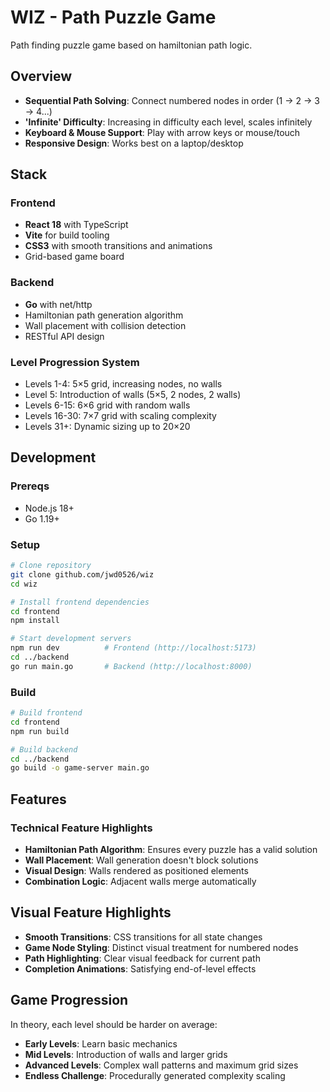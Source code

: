 # WIZ - Path Puzzle Game

Path finding puzzle game based on hamiltonian path logic.

## Overview

- **Sequential Path Solving**: Connect numbered nodes in order (1 -> 2 -> 3 -> 4...)
- **'Infinite' Difficulty**: Increasing in difficulty each level, scales infinitely
- **Keyboard & Mouse Support**: Play with arrow keys or mouse/touch
- **Responsive Design**: Works best on a laptop/desktop

## Stack

### Frontend
- **React 18** with TypeScript
- **Vite** for build tooling
- **CSS3** with smooth transitions and animations
- Grid-based game board

### Backend
- **Go** with net/http
- Hamiltonian path generation algorithm
- Wall placement with collision detection
- RESTful API design

### Level Progression System
- Levels 1-4: 5×5 grid, increasing nodes, no walls
- Level 5: Introduction of walls (5×5, 2 nodes, 2 walls)
- Levels 6-15: 6×6 grid with random walls
- Levels 16-30: 7×7 grid with scaling complexity
- Levels 31+: Dynamic sizing up to 20×20

## Development

### Prereqs
- Node.js 18+
- Go 1.19+

### Setup
```bash
# Clone repository
git clone github.com/jwd0526/wiz
cd wiz

# Install frontend dependencies
cd frontend
npm install

# Start development servers
npm run dev          # Frontend (http://localhost:5173)
cd ../backend
go run main.go       # Backend (http://localhost:8000)
```

### Build
```bash
# Build frontend
cd frontend
npm run build

# Build backend
cd ../backend
go build -o game-server main.go
```

## Features

### Technical Feature Highlights
- **Hamiltonian Path Algorithm**: Ensures every puzzle has a valid solution
- **Wall Placement**: Wall generation doesn't block solutions
- **Visual Design**: Walls rendered as positioned elements
- **Combination Logic**: Adjacent walls merge automatically

## Visual Feature Highlights
- **Smooth Transitions**: CSS transitions for all state changes  
- **Game Node Styling**: Distinct visual treatment for numbered nodes
- **Path Highlighting**: Clear visual feedback for current path
- **Completion Animations**: Satisfying end-of-level effects


## Game Progression

In theory, each level should be harder on average:
- **Early Levels**: Learn basic mechanics
- **Mid Levels**: Introduction of walls and larger grids
- **Advanced Levels**: Complex wall patterns and maximum grid sizes
- **Endless Challenge**: Procedurally generated complexity scaling
